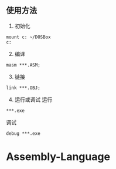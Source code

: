 ## 使用方法
1. 初始化
```
mount c: ~/DOSBox
c:
```

2. 编译
```
masm ***.ASM;
```

3. 链接
```
link ***.OBJ;
```

4. 运行或调试
运行
```
***.exe
```

调试
```
debug ***.exe
```
# Assembly-Language
